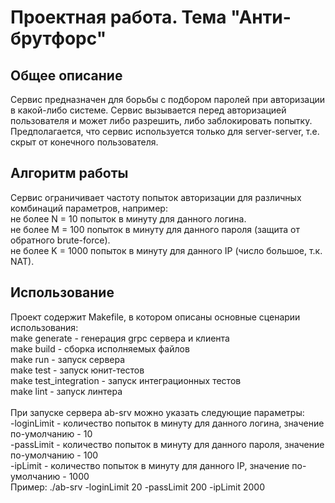 <h1>Проектная работа. Тема "Анти-брутфорс"</h1>
<h2>Общее описание</h2>
Сервис предназначен для борьбы с подбором паролей при авторизации в какой-либо системе.
Сервис вызывается перед авторизацией пользователя и может либо разрешить, либо заблокировать попытку.
Предполагается, что сервис используется только для server-server, т.е. скрыт от конечного пользователя.

<h2>Алгоритм работы</h2>
Сервис ограничивает частоту попыток авторизации для различных комбинаций параметров, например:<br>
не более N = 10 попыток в минуту для данного логина.<br>
не более M = 100 попыток в минуту для данного пароля (защита от обратного brute-force).<br>
не более K = 1000 попыток в минуту для данного IP (число большое, т.к. NAT).<br>

<h2>Использование</h2>
Проект содержит Makefile, в котором описаны основные сценарии использования:<br>
make generate - генерация grpc сервера и клиента<br>
make build - сборка исполняемых файлов<br>
make run - запуск сервера<br>
make test - запуск юнит-тестов<br>
make test_integration - запуск интеграционных тестов<br>
make lint - запуск линтера<br>
<br>
При запуске сервера ab-srv можно указать следующие параметры:<br>
-loginLimit - количество попыток в минуту для данного логина, значение по-умолчанию - 10<br>
-passLimit - количество попыток в минуту для данного пароля, значение по-умолчанию - 100<br>
-ipLimit - количество попыток в минуту для данного IP, значение по-умолчанию - 1000<br>
Пример: ./ab-srv -loginLimit 20 -passLimit 200 -ipLimit 2000